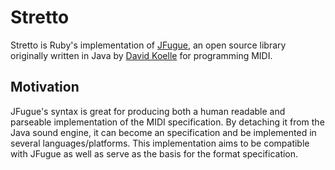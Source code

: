 Stretto
=======

Stretto is Ruby's implementation of [JFugue][1], an open source library originally written in Java by [David Koelle][2] for programming MIDI.

Motivation
----------

JFugue's syntax is great for producing both a human readable and parseable implementation of the MIDI specification. By detaching it from the Java sound engine, it can become an specification and be implemented in several languages/platforms. This implementation aims to be compatible with JFugue as well as serve as the basis for the format specification.


  [1]: http://www.jfugue.org/
  [2]: http://blog.davekoelle.com/
